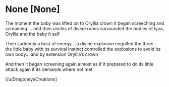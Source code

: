 # None [None]
The moment the baby was lifted on to Oryllia crown it began screeching and screaming.... and then circles of divine runes surrounded the bodies of  lyva, Oryllia and the baby it self 


Then suddenly a bust of energy... a divine explosion engulfed the three... the little baby with its survival  instinct controlled the explosions to avoid its own body... and by extension Oryllia’s crown 

And then it began screening again almost as if it prepared to do its little attack again if its demands where not met 


[/u/DragoneyeCreations]

